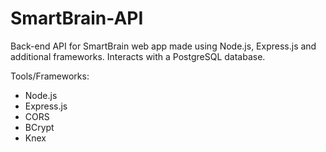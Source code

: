 # SmartBrain-API

Back-end API for SmartBrain web app made using Node.js, Express.js and additional frameworks. Interacts with a PostgreSQL database.

Tools/Frameworks:
- Node.js
- Express.js
- CORS
- BCrypt
- Knex
